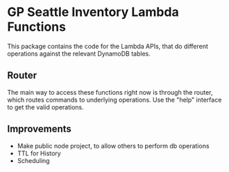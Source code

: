 # GP Seattle Inventory Lambda Functions

This package contains the code for the Lambda APIs, that do different operations against the
relevant DynamoDB tables.

## Router

The main way to access these functions right now is through the router, which routes commands to
underlying operations. Use the "help" interface to get the valid operations.

## Improvements

- Make public node project, to allow others to perform db operations
- TTL for History
- Scheduling